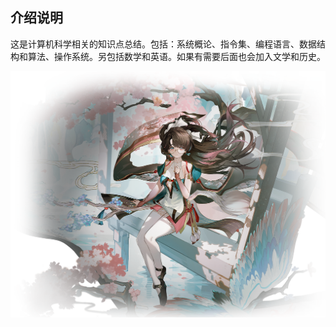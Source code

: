 ## 介绍说明

这是计算机科学相关的知识点总结。包括：系统概论、指令集、编程语言、数据结构和算法、操作系统。另包括数学和英语。如果有需要后面也会加入文学和历史。

![cover](images/zhezhi.png)